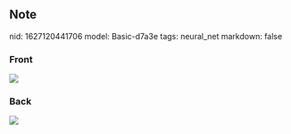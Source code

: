 ## Note
nid: 1627120441706
model: Basic-d7a3e
tags: neural_net
markdown: false

### Front
<img src="paste-e8a22af1338f8c54f5203b03161f2b2da0c3c641.jpg">

### Back
<img src="paste-bfea4c513888ef67ce48b8076f7312a898c59173.jpg">
